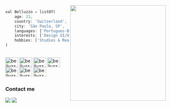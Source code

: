 <img src="https://user-images.githubusercontent.com/98968823/176971159-713d8449-4d4b-4ede-964b-bab1eb7be514.png" min-width="340px" max-width="300px" width="300px" align="right">

```dart
val Belluzzo = listOf(
    age: 23,
    country: 'Switzerland',
    city: 'São Paulo, SP',
    languages: ['Portugues-BR', 'English', 'Italian'],
    interests: ['Design UI/UX', 'Developer Web', `Developer Mobile`, `Data Science`],
    hobbies: ['Studies & Reading', 'Programming', 'Design' , 'Sports', 'Travelling'],
)
```

<div>
  <div style="display: inline_block"><br>   
    
  <img align="center" alt="belluzzo-html" height="30" width="40" src="https://cdn.jsdelivr.net/gh/devicons/devicon/icons/css3/css3-original.svg"/>
  <img align="center" alt="belluzzo-html" height="30" width="40" src="https://cdn.jsdelivr.net/gh/devicons/devicon/icons/typescript/typescript-original.svg"/>
  <img align="center" alt="belluzzo-dart" height="30" width="40" src="https://cdn.jsdelivr.net/gh/devicons/devicon/icons/dart/dart-original.svg"/>
  <img align="center" alt="belluzzo-kotlin" height="30" width=40 src="https://cdn.jsdelivr.net/gh/devicons/devicon/icons/kotlin/kotlin-original.svg"/>  
  <img align="center" alt="belluzzo-kotlin" height="30" width=40 src="https://cdn.jsdelivr.net/gh/devicons/devicon/icons/swift/swift-original.svg"/>  
  <img align="center" alt="belluzzo-flutter" height="30" width="40" src="https://cdn.jsdelivr.net/gh/devicons/devicon/icons/flutter/flutter-original.svg"/>
  <img align="center" alt="belluzzo-flutter" height="30" width="40" src="https://cdn.jsdelivr.net/gh/devicons/devicon/icons/react/react-original.svg"/>
</div>
   
##

### Contact me    
<div> 
  <a href="https://www.twitter.com/belluzzojr" target="_blank"><img src="https://img.shields.io/badge/Twitter-1DA1F2?style=for-the-badge&logo=twitter&logoColor=white" target="_blank"></a>
  <a href="https://www.linkedin.com/in/jo%C3%A3o-rubens-belluzzo-neto-98983823b/" target="_blank"><img src="https://img.shields.io/badge/LinkedIn-0077B5?style=for-the-badge&logo=linkedin&logoColor=white" target="_blank"></a>
<div>  
